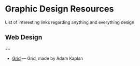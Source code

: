 # Graphic Design Resources

List of interesting links regarding anything and everything design.

## Web Design
==
  - [Grid](http://adamkaplan.me/grid/) — Grid, made by Adam Kaplan

